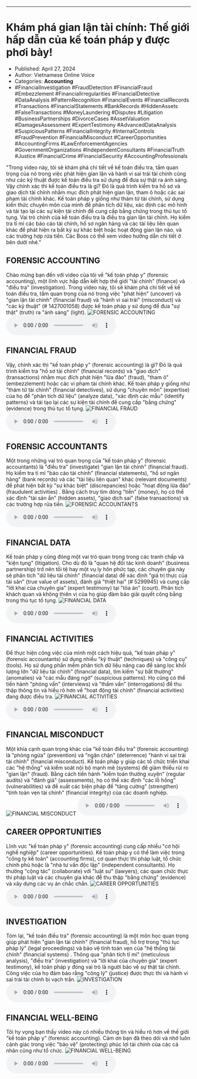 
---

# Khám phá gian lận tài chính: Thế giới hấp dẫn của kế toán pháp y được phơi bày!

- Published: April 27, 2024
- Author: Vietnamese Online Voice
- Categories: **Accounting**
- #FinancialInvestigation #FraudDetection #FinancialFraud #Embezzlement #FinancialIrregularities #FinancialDetective #DataAnalysis #PatternRecognition #FinancialEvents #FinancialRecords #Transactions #FinancialStatements #BankRecords #HiddenAssets #FalseTransactions #MoneyLaundering #Disputes #Litigation #BusinessPartnerships #DivorceCases #AssetValuation #DamagesAssessment #ExpertTestimony #AdvancedDataAnalysis #SuspiciousPatterns #FinancialIntegrity #InternalControls #FraudPrevention #FinancialMisconduct #CareerOpportunities #AccountingFirms #LawEnforcementAgencies #GovernmentOrganizations #IndependentConsultants #FinancialTruth #Justice #FinancialCrime #FinancialSecurity #AccountingProfessionals

"Trong video này, tôi sẽ khám phá chi tiết về kế toán điều tra, tầm quan trọng của nó trong việc phát hiện gian lận và hành vi sai trái tài chính cũng như các kỹ thuật được kế toán điều tra sử dụng để đưa sự thật ra ánh sáng. Vậy chính xác thì kế toán điều tra là gì? Đó là quá trình kiểm tra hồ sơ và giao dịch tài chính nhằm mục đích phát hiện gian lận, tham ô hoặc các sai phạm tài chính khác. Kế toán pháp y giống như thám tử tài chính, sử dụng kiến ​​thức chuyên môn của mình để phân tích dữ liệu, xác định các mô hình và tái tạo lại các sự kiện tài chính để cung cấp bằng chứng trong thủ tục tố tụng. Vai trò chính của kế toán điều tra là điều tra gian lận tài chính. Họ kiểm tra tỉ mỉ các báo cáo tài chính, hồ sơ ngân hàng và các tài liệu liên quan khác để phát hiện ra bất kỳ sự khác biệt hoặc hoạt động gian lận nào. và các trường hợp rửa tiền. Các Boss có thể xem video hướng dẫn chi tiết ở bên dưới nhé."


## FORENSIC ACCOUNTING

Chào mừng bạn đến với video của tôi về "kế toán pháp y" (forensic accounting), một lĩnh vực hấp dẫn kết hợp thế giới "tài chính" (finance) và "điều tra" (investigation). Trong video này, tôi sẽ khám phá chi tiết về kế toán điều tra, tầm quan trọng của nó trong việc "phát hiện" (uncover) và "gian lận tài chính" (financial fraud) và "hành vi sai trái" (misconduct) và "các kỹ thuật" (# 1427001058) được kế toán pháp y sử dụng để đưa "sự thật" (truth) ra "ánh sáng" (light).
![FORENSIC ACCOUNTING](https://http-archiver-apis-production-80.schnworks.com/storage/images/transitions/2024-04-27/transition--15699102200-Montserrat-Black-004895.jpg)
<audio controls>
    <source src="https://http-archiver-apis-production-80.schnworks.com/storage/audio/file-26407809963.mp3" type="audio/mpeg">
</audio>



## FINANCIAL FRAUD

Vậy, chính xác thì "kế toán pháp y" (forensic accounting) là gì? Đó là quá trình kiểm tra "hồ sơ tài chính" (financial records) và "giao dịch" (transactions) nhằm mục đích phát hiện "lừa đảo" (fraud), "tham ô" (embezzlement) hoặc các vi phạm tài chính khác. Kế toán pháp y giống như "thám tử tài chính" (financial detectives), sử dụng "chuyên môn" (expertise) của họ để "phân tích dữ liệu" (analyze data), "xác định các mẫu" (identify patterns) và tái tạo lại các sự kiện tài chính để cung cấp "bằng chứng" (evidence) trong thủ tục tố tụng.
![FINANCIAL FRAUD](https://http-archiver-apis-production-80.schnworks.com/storage/images/transitions/2024-04-27/transition--8291280482-Montserrat-Medium-303F9F.jpg)
<audio controls>
    <source src="https://http-archiver-apis-production-80.schnworks.com/storage/audio/file-24022953676.mp3" type="audio/mpeg">
</audio>



## FORENSIC ACCOUNTANTS

Một trong những vai trò quan trọng của "kế toán pháp y" (forensic accountants) là "điều tra" (investigate) "gian lận tài chính" (financial fraud). Họ kiểm tra tỉ mỉ "báo cáo tài chính" (financial statements), "hồ sơ ngân hàng" (bank records) và các "tài liệu liên quan" khác (relevant documents) để phát hiện bất kỳ "sự khác biệt" (discrepancies) hoặc "hoạt động lừa đảo" (fraudulent activities) . Bằng cách truy tìm dòng "tiền" (money), họ có thể xác định "tài sản ẩn" (hidden assets), "giao dịch sai" (false transactions) và các trường hợp rửa tiền.
![FORENSIC ACCOUNTANTS](https://http-archiver-apis-production-80.schnworks.com/storage/images/transitions/2024-04-27/transition--9164511891-Montserrat-SemiBold-673AB7.jpg)
<audio controls>
    <source src="https://http-archiver-apis-production-80.schnworks.com/storage/audio/file-13956130739.mp3" type="audio/mpeg">
</audio>



## FINANCIAL DATA

Kế toán pháp y cũng đóng một vai trò quan trọng trong các tranh chấp và "kiện tụng" (litigation). Cho dù đó là "quan hệ đối tác kinh doanh" (business partnership) trở nên tồi tệ hay một vụ ly hôn phức tạp, các chuyên gia này sẽ phân tích "dữ liệu tài chính" (financial data) để xác định "giá trị thực của tài sản" (true value of assets), đánh giá "thiệt hại" (# 5299945) và cung cấp "lời khai của chuyên gia" (expert testimony) tại "tòa án" (court). Phân tích khách quan và không thiên vị của họ giúp đảm bảo giải quyết công bằng trong thủ tục tố tụng.
![FINANCIAL DATA](https://http-archiver-apis-production-80.schnworks.com/storage/images/transitions/2024-04-27/transition-38582620132-Montserrat-Thin-303F9F.jpg)
<audio controls>
    <source src="https://http-archiver-apis-production-80.schnworks.com/storage/audio/file-13140787428.mp3" type="audio/mpeg">
</audio>



## FINANCIAL ACTIVITIES

Để thực hiện công việc của mình một cách hiệu quả, "kế toán pháp y" (forensic accountants) sử dụng nhiều "kỹ thuật" (techniques) và "công cụ" (tools). Họ sử dụng phần mềm phân tích dữ liệu nâng cao để sàng lọc khối lượng lớn "dữ liệu tài chính" (financial data), tìm kiếm "sự bất thường" (anomalies) và "các mẫu đáng ngờ" (suspicious patterns). Họ cũng có thể tiến hành "phỏng vấn" (interviews) và "thẩm vấn" (interrogations) để thu thập thông tin và hiểu rõ hơn về "hoạt động tài chính" (financial activities) đang được điều tra.
![FINANCIAL ACTIVITIES](https://http-archiver-apis-production-80.schnworks.com/storage/images/transitions/2024-04-27/transition--10860632775-Montserrat-SemiBold-283593.jpg)
<audio controls>
    <source src="https://http-archiver-apis-production-80.schnworks.com/storage/audio/file-51686520544.mp3" type="audio/mpeg">
</audio>



## FINANCIAL MISCONDUCT

Một khía cạnh quan trọng khác của "kế toán điều tra" (forensic accounting) là "phòng ngừa" (prevention) và "ngăn chặn" (deterrence) "hành vi sai trái tài chính" (financial misconduct). Kế toán pháp y giúp các tổ chức triển khai các "hệ thống" và kiểm soát nội bộ mạnh mẽ (systems) để giảm thiểu rủi ro "gian lận" (fraud). Bằng cách tiến hành "kiểm toán thường xuyên" (regular audits) và "đánh giá" (assessments), họ có thể xác định "các lỗ hổng" (vulnerabilities) và đề xuất các biện pháp để "tăng cường" (strengthen) "tính toàn vẹn tài chính" (financial integrity) của các doanh nghiệp.
![FINANCIAL MISCONDUCT](https://http-archiver-apis-production-80.schnworks.com/storage/images/transitions/2024-04-27/transition--22997015094-Montserrat-Black-7B1FA2.jpg)
<audio controls>
    <source src="https://http-archiver-apis-production-80.schnworks.com/storage/audio/file-27443590779.mp3" type="audio/mpeg">
</audio>



## CAREER OPPORTUNITIES

Lĩnh vực "kế toán pháp y" (forensic accounting) cung cấp nhiều "cơ hội nghề nghiệp" (career opportunities). Kế toán pháp y có thể làm việc trong "công ty kế toán" (accounting firms), cơ quan thực thi pháp luật, tổ chức chính phủ hoặc là "nhà tư vấn độc lập" (independent consultants). Họ thường "cộng tác" (collaborate) với "luật sư" (lawyers), các quan chức thực thi pháp luật và các chuyên gia khác để thu thập "bằng chứng" (evidence) và xây dựng các vụ án chắc chắn.
![CAREER OPPORTUNITIES](https://http-archiver-apis-production-80.schnworks.com/storage/images/transitions/2024-04-27/transition--4889237308-Montserrat-Bold-1A237E.jpg)
<audio controls>
    <source src="https://http-archiver-apis-production-80.schnworks.com/storage/audio/file-48344781757.mp3" type="audio/mpeg">
</audio>



## INVESTIGATION

Tóm lại, "kế toán điều tra" (forensic accounting) là một môn học quan trọng giúp phát hiện "gian lận tài chính" (financial fraud), hỗ trợ trong "thủ tục pháp lý" (legal proceedings) và bảo vệ tính toàn vẹn của "hệ thống tài chính" (financial systems) . Thông qua "phân tích tỉ mỉ" (meticulous analysis), "điều tra" (investigation) và "lời khai của chuyên gia" (expert testimony), kế toán pháp y đóng vai trò là người bảo vệ sự thật tài chính. Công việc của họ đảm bảo rằng "công lý" (justice) được thực thi và hành vi sai trái tài chính bị vạch trần.
![INVESTIGATION](https://http-archiver-apis-production-80.schnworks.com/storage/images/transitions/2024-04-27/transition-15582345461-Montserrat-Black-1A237E.jpg)
<audio controls>
    <source src="https://http-archiver-apis-production-80.schnworks.com/storage/audio/file-16180592947.mp3" type="audio/mpeg">
</audio>



## FINANCIAL WELL-BEING

Tôi hy vọng bạn thấy video này có nhiều thông tin và hiểu rõ hơn về thế giới "kế toán pháp y" (forensic accounting). Cảm ơn bạn đã theo dõi và nhớ luôn cảnh giác trong việc "bảo vệ" (protecting) phúc lợi tài chính của các cá nhân cũng như tổ chức.
![FINANCIAL WELL-BEING](https://http-archiver-apis-production-80.schnworks.com/storage/images/transitions/2024-04-27/transition--10264513404-Montserrat-Regular-673AB7.jpg)
<audio controls>
    <source src="https://http-archiver-apis-production-80.schnworks.com/storage/audio/file-2870554948.mp3" type="audio/mpeg">
</audio>

